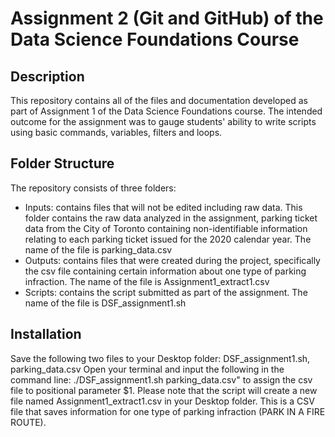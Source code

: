 # Assignment 2 (Git and GitHub) of the Data Science Foundations Course

## Description
This repository contains all of the files and documentation developed as part of Assignment 1 of the Data Science Foundations course.
The intended outcome for the assignment was to gauge students' ability to write scripts using basic commands, variables, filters and loops.

## Folder Structure
The repository consists of three folders:
- Inputs: contains files that will not be edited including raw data. This folder contains the raw data analyzed in the assignment, parking ticket data from the City of Toronto containing non-identifiable information relating to each parking ticket issued for the 2020 calendar year. The name of the file is parking_data.csv
- Outputs: contains files that were created during the project, specifically the csv file containing certain information about one type of parking infraction. The name of the file is Assignment1_extract1.csv
- Scripts: contains the script submitted as part of the assignment. The name of the file is DSF_assignment1.sh

## Installation
Save the following two files to your Desktop folder: DSF_assignment1.sh, parking_data.csv
Open your terminal and input the following in the command line: ./DSF_assignment1.sh parking_data.csv" to assign the csv file to positional parameter $1. 
Please note that the script will create a new file named Assignment1_extract1.csv in your Desktop folder. This is a CSV file that saves information for one type of parking infraction (PARK IN A FIRE ROUTE).
